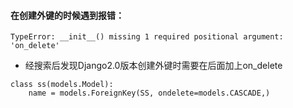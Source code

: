 #### 在创建外键的时候遇到报错：
`TypeError: __init__() missing 1 required positional argument: 'on_delete'`

- 经搜索后发现Django2.0版本创建外键时需要在后面加上on_delete
```
class ss(models.Model):
    name = models.ForeignKey(SS, ondelete=models.CASCADE,)
```
